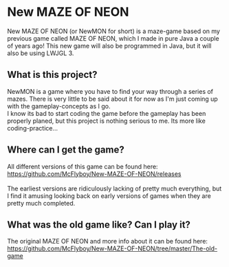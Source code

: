 # New MAZE OF NEON
New MAZE OF NEON (or NewMON for short) is a maze-game based on my previous game called MAZE OF NEON, which I made in pure Java a couple of years ago! This new game will also be programmed in Java, but it will also be using LWJGL 3.
<br />
## What is this project?
NewMON is a game where you have to find your way through a series of mazes. There is very little to be said about it for now as I'm just coming up with the gameplay-concepts as I go.
<br />
I know its bad to start coding the game before the gameplay has been properly planed, but this project is nothing serious to me. Its more like coding-practice...
<br />
## Where can I get the game?
All different versions of this game can be found here:
<br />
https://github.com/McFlyboy/New-MAZE-OF-NEON/releases
<br />
<br />
The earliest versions are ridiculously lacking of pretty much everything, but I find it amusing looking back on early versions of games when they are pretty much completed.
<br />
## What was the old game like? Can I play it?
The original MAZE OF NEON and more info about it can be found here:
<br />
https://github.com/McFlyboy/New-MAZE-OF-NEON/tree/master/The-old-game
